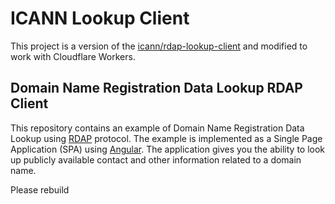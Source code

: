 # ICANN Lookup Client

This project is a version of the [icann/rdap-lookup-client](https://github.com/icann/rdap-lookup-client) and modified to work with Cloudflare Workers.

## Domain Name Registration Data Lookup RDAP Client

This repository contains an example of Domain Name Registration Data Lookup using [RDAP](https://www.icann.org/rdap)
protocol. The example is implemented as a Single Page Application (SPA) using [Angular](https://angular.io/).
The application gives you the ability to look up publicly available contact and other information related
to a domain name.

Please rebuild
